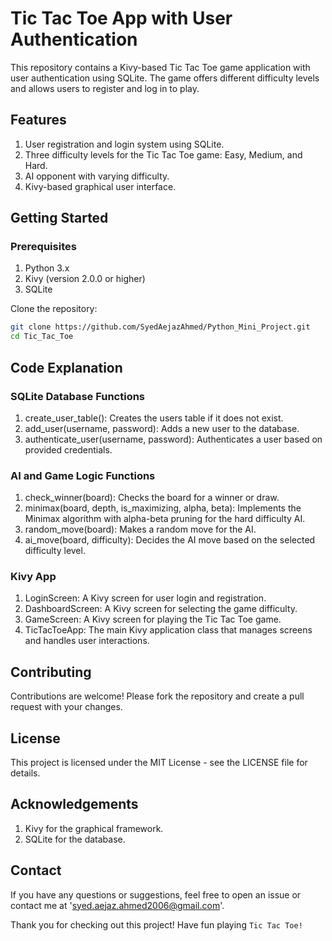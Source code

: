 # Tic Tac Toe App with User Authentication
This repository contains a Kivy-based Tic Tac Toe game application with user authentication using SQLite. The game offers different difficulty levels and allows users to register and log in to play.

## Features
1. User registration and login system using SQLite.
2. Three difficulty levels for the Tic Tac Toe game: Easy, Medium, and Hard.
3. AI opponent with varying difficulty.
4. Kivy-based graphical user interface.

## Getting Started
### Prerequisites
1. Python 3.x
2. Kivy (version 2.0.0 or higher)
3. SQLite

Clone the repository:
```bash
git clone https://github.com/SyedAejazAhmed/Python_Mini_Project.git
cd Tic_Tac_Toe
```

## Code Explanation
### SQLite Database Functions
1. create_user_table(): Creates the users table if it does not exist.
2. add_user(username, password): Adds a new user to the database.
3. authenticate_user(username, password): Authenticates a user based on provided credentials.

### AI and Game Logic Functions
1. check_winner(board): Checks the board for a winner or draw.
2. minimax(board, depth, is_maximizing, alpha, beta): Implements the Minimax algorithm with alpha-beta pruning for the hard difficulty AI.
3. random_move(board): Makes a random move for the AI.
4. ai_move(board, difficulty): Decides the AI move based on the selected difficulty level.

### Kivy App
1. LoginScreen: A Kivy screen for user login and registration.
2. DashboardScreen: A Kivy screen for selecting the game difficulty.
3. GameScreen: A Kivy screen for playing the Tic Tac Toe game.
4. TicTacToeApp: The main Kivy application class that manages screens and handles user interactions.

## Contributing
Contributions are welcome! Please fork the repository and create a pull request with your changes.

## License
This project is licensed under the MIT License - see the LICENSE file for details.

## Acknowledgements
1. Kivy for the graphical framework.
2. SQLite for the database.

## Contact
If you have any questions or suggestions, feel free to open an issue or contact me at 'syed.aejaz.ahmed2006@gmail.com'.

Thank you for checking out this project! Have fun playing `Tic Tac Toe!`


